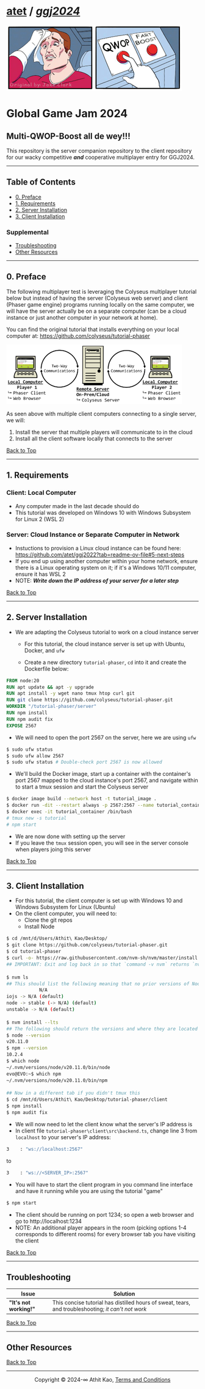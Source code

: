 # [atet](https://github.com/atet) / [**_ggj2024_**](https://github.com/atet/ggj2024/blob/main/README.md#atet--ggj2024)

[![.img/logo_multi-qwop-boost.gif](.img/logo_multi-qwop-boost.gif)](#nolink)

# Global Game Jam 2024
## Multi-QWOP-Boost all de wey!!!

This repository is the server companion repository to the client repository for our wacky competitive ***and*** cooperative multiplayer entry for GGJ2024.

----------------------------------------------------------------------------

## Table of Contents

* [0. Preface](#0-preface)
* [1. Requirements](#1-requirements)
* [2. Server Installation](#2-server-installation)
* [3. Client Installation](#3-client-installation)

### Supplemental

* [Troubleshooting](#troubleshooting)
* [Other Resources](#other-resources)

----------------------------------------------------------------------------

## 0. Preface

The following multiplayer test is leveraging the Colyseus multiplayer tutorial below but instead of having the server (Colyseus web server) and client (Phaser game engine) programs running locally on the same computer, we will have the server actually be on a separate computer (can be a cloud instance or just another computer in your network at home).

You can find the original tutorial that installs everything on your local computer at: https://github.com/colyseus/tutorial-phaser

[![.img/fig1_architecture.png](.img/fig1_architecture.png)](#nolink)

As seen above with multiple client computers connecting to a single server, we will:
1. Install the server that multiple players will communicate to in the cloud
2. Install all the client software locally that connects to the server

[Back to Top](#table-of-contents)

----------------------------------------------------------------------------

## 1. Requirements

### Client: Local Computer

* Any computer made in the last decade should do
* This tutorial was developed on Windows 10 with Windows Subsystem for Linux 2 (WSL 2)

### Server: Cloud Instance or Separate Computer in Network

* Instuctions to provision a Linux cloud instance can be found here: https://github.com/atet/ggj2022?tab=readme-ov-file#5-next-steps
* If you end up using another computer within your home network, ensure there is a Linux operating system on it; if it's a Windows 10/11 computer, ensure it has WSL 2
* NOTE: ***Write down the IP address of your server for a later step***

[Back to Top](#table-of-contents)

----------------------------------------------------------------------------

## 2. Server Installation

* We are adapting the Colyseus tutorial to work on a cloud instance server
    * For this tutorial, the cloud instance server is set up with Ubuntu, Docker, and `ufw`

    * Create a new directory `tutorial-phaser`, `cd` into it and create the Dockerfile below: 

```dockerfile
FROM node:20
RUN apt update && apt -y upgrade
RUN apt install -y wget nano tmux htop curl git
RUN git clone https://github.com/colyseus/tutorial-phaser.git
WORKDIR "/tutorial-phaser/server"
RUN npm install
RUN npm audit fix
EXPOSE 2567
```

* We will need to open the port 2567 on the server, here we are using `ufw`

```bash
$ sudo ufw status
$ sudo ufw allow 2567
$ sudo ufw status # Double-check port 2567 is now allowed
```

* We'll build the Docker image, start up a container with the container's port 2567 mapped to the cloud instance's port 2567, and navigate within to start a tmux session and start the Colyseus server

```bash
$ docker image build --network host -t tutorial_image .
$ docker run -dit --restart always -p 2567:2567 --name tutorial_container tutorial_image
$ docker exec -it tutorial_container /bin/bash
# tmux new -s tutorial
# npm start
```

* We are now done with setting up the server
* If you leave the `tmux` session open, you will see in the server console when players joing this server

[Back to Top](#table-of-contents)

----------------------------------------------------------------------------

## 3. Client Installation

* For this tutorial, the client computer is set up with Windows 10 and Windows Subsystem for Linux (Ubuntu)
* On the client computer, you will need to:
    * Clone the git repos
    * Install Node

```bash
$ cd /mnt/d/Users/Athit\ Kao/Desktop/
$ git clone https://github.com/colyseus/tutorial-phaser.git
$ cd tutorial-phaser
$ curl -o- https://raw.githubusercontent.com/nvm-sh/nvm/master/install.sh | bash
## IMPORTANT: Exit and log back in so that `command -v nvm` returns `nvm`

$ nvm ls
## This should list the following meaning that no prior versions of Node are installed
            N/A
iojs -> N/A (default)
node -> stable (-> N/A) (default)
unstable -> N/A (default)

$ nvm install --lts
## The following should return the versions and where they are located
$ node --version
v20.11.0
$ npm --version
10.2.4
$ which node
~/.nvm/versions/node/v20.11.0/bin/node
evo@EVO:~$ which npm
~/.nvm/versions/node/v20.11.0/bin/npm

## Now in a different tab if you didn't tmux this
$ cd /mnt/d/Users/Athit\ Kao/Desktop/tutorial-phaser/client
$ npm install
$ npm audit fix
```

* We will now need to let the client know what the server's IP address is
* In client file `tutorial-phaser\client\src\backend.ts`, change line 3 from `localhost` to your server's IP address:

```bash
3    : "ws://localhost:2567"
```

to

```bash
3    : "ws://<SERVER_IP>:2567"
```

* You will have to start the client program in you command line interface and have it running while you are using the tutorial "game"

```bash
$ npm start
```

* The client should be running on port 1234; so open a web browser and go to http://localhost:1234
* NOTE: An additional player appears in the room (picking options 1-4 corresponds to different rooms) for every browser tab you have visiting the client

[Back to Top](#table-of-contents)

----------------------------------------------------------------------------

## Troubleshooting

Issue | Solution
--- | ---
**"It's not working!"** | This concise tutorial has distilled hours of sweat, tears, and troubleshooting; _it can't not work_

[Back to Top](#table-of-contents)

----------------------------------------------------------------------------

## Other Resources

[Back to Top](#table-of-contents)

----------------------------------------------------------------------------

<p align="center">Copyright © 2024-∞ Athit Kao, <a href="http://www.athitkao.com/tos.html" target="_blank">Terms and Conditions</a></p>